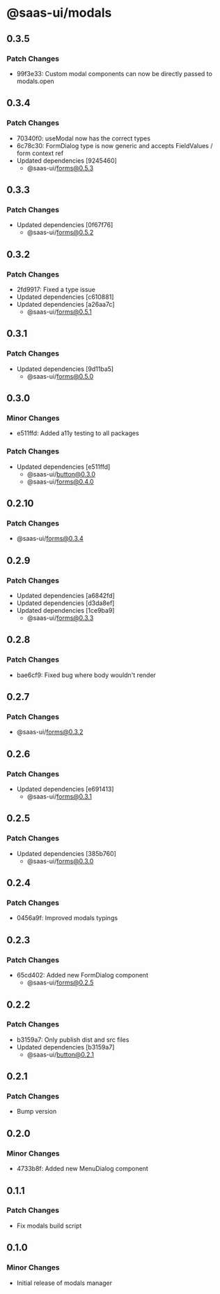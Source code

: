 # @saas-ui/modals

## 0.3.5

### Patch Changes

- 99f3e33: Custom modal components can now be directly passed to modals.open

## 0.3.4

### Patch Changes

- 70340f0: useModal now has the correct types
- 6c78c30: FormDialog type is now generic and accepts FieldValues / form context ref
- Updated dependencies [9245460]
  - @saas-ui/forms@0.5.3

## 0.3.3

### Patch Changes

- Updated dependencies [0f67f76]
  - @saas-ui/forms@0.5.2

## 0.3.2

### Patch Changes

- 2fd9917: Fixed a type issue
- Updated dependencies [c610881]
- Updated dependencies [a26aa7c]
  - @saas-ui/forms@0.5.1

## 0.3.1

### Patch Changes

- Updated dependencies [9d11ba5]
  - @saas-ui/forms@0.5.0

## 0.3.0

### Minor Changes

- e511ffd: Added a11y testing to all packages

### Patch Changes

- Updated dependencies [e511ffd]
  - @saas-ui/button@0.3.0
  - @saas-ui/forms@0.4.0

## 0.2.10

### Patch Changes

- @saas-ui/forms@0.3.4

## 0.2.9

### Patch Changes

- Updated dependencies [a6842fd]
- Updated dependencies [d3da8ef]
- Updated dependencies [1ce9ba9]
  - @saas-ui/forms@0.3.3

## 0.2.8

### Patch Changes

- bae6cf9: Fixed bug where body wouldn't render

## 0.2.7

### Patch Changes

- @saas-ui/forms@0.3.2

## 0.2.6

### Patch Changes

- Updated dependencies [e691413]
  - @saas-ui/forms@0.3.1

## 0.2.5

### Patch Changes

- Updated dependencies [385b760]
  - @saas-ui/forms@0.3.0

## 0.2.4

### Patch Changes

- 0456a9f: Improved modals typings

## 0.2.3

### Patch Changes

- 65cd402: Added new FormDialog component
  - @saas-ui/forms@0.2.5

## 0.2.2

### Patch Changes

- b3159a7: Only publish dist and src files
- Updated dependencies [b3159a7]
  - @saas-ui/button@0.2.1

## 0.2.1

### Patch Changes

- Bump version

## 0.2.0

### Minor Changes

- 4733b8f: Added new MenuDialog component

## 0.1.1

### Patch Changes

- Fix modals build script

## 0.1.0

### Minor Changes

- Initial release of modals manager
